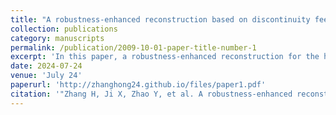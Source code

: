 ```yaml
---
title: "A robustness-enhanced reconstruction based on discontinuity feedback factor for high-order finite volume scheme"
collection: publications
category: manuscripts
permalink: /publication/2009-10-01-paper-title-number-1
excerpt: 'In this paper, a robustness-enhanced reconstruction for the high-order finite volume scheme is constructed on the 2-D structured mesh, and both the high-order gas-kinetic scheme and the Lax-Friedrichs flux solver are considered to verify the effectiveness of this algorithm. The strategy of the successful weighted essentially non-oscillatory (WENO) reconstruction is adopted to select the smooth sub-stencils. However, there are cases where strong discontinuities exist in all sub-stencils of the WENO reconstruction, weakening its robustness. To improve the robustness of the algorithm in discontinuous regions in two-dimensional space, the hybrid reconstruction based on a combination of discontinuity feedback factor (Ji et al. in Int. J. Comput. Fluid Dyn. 35:485–509, 2021) and WENO reconstruction is developed to deal with the possible discontinuities. Numerical results from smooth to extreme cases have been presented, which validates that the new finite volume scheme is effective for robustness enhancement while maintaining high resolution compared with the WENO scheme.'
date: 2024-07-24
venue: 'July 24'
paperurl: 'http://zhanghong24.github.io/files/paper1.pdf'
citation: '"Zhang H, Ji X, Zhao Y, et al. A robustness-enhanced reconstruction based on discontinuity feedback factor for high-order finite volume scheme[J]. Journal of Scientific Computing, 2024, 101(1): 20."'
---
```

